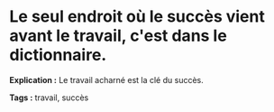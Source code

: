 # Le seul endroit où le succès vient avant le travail, c'est dans le dictionnaire.

**Explication :** Le travail acharné est la clé du succès.

**Tags :** travail, succès
